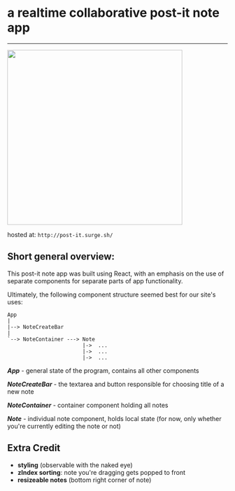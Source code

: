 # a realtime collaborative post-it note app 
***

<!--![](./imgs/demo.gif)-->

<img src="https://raw.githubusercontent.com/ahsanazim/note_taking_app_react/master/imgs/demo.gif" width="400">

hosted at: `http://post-it.surge.sh/`


## Short general overview:

This post-it note app was built using React, with an emphasis on the use of separate components for separate parts of app functionality. 

Ultimately, the following component structure seemed best for our site's uses: 

```
App
|
|--> NoteCreateBar
|
`--> NoteContainer ---> Note
						|->  ...
						|->  ... 
						|->  ... 
```
***App*** - general state of the program, contains all other components

***NoteCreateBar*** - the textarea and button responsible for choosing title of a new note

***NoteContainer*** - container component holding all notes

***Note*** - individual note component, holds local state (for now, only whether you're currently editing the note or not)

## Extra Credit 

- **styling** (observable with the naked eye)
- **zIndex sorting**: note you're dragging gets popped to front
- **resizeable notes** (bottom right corner of note)